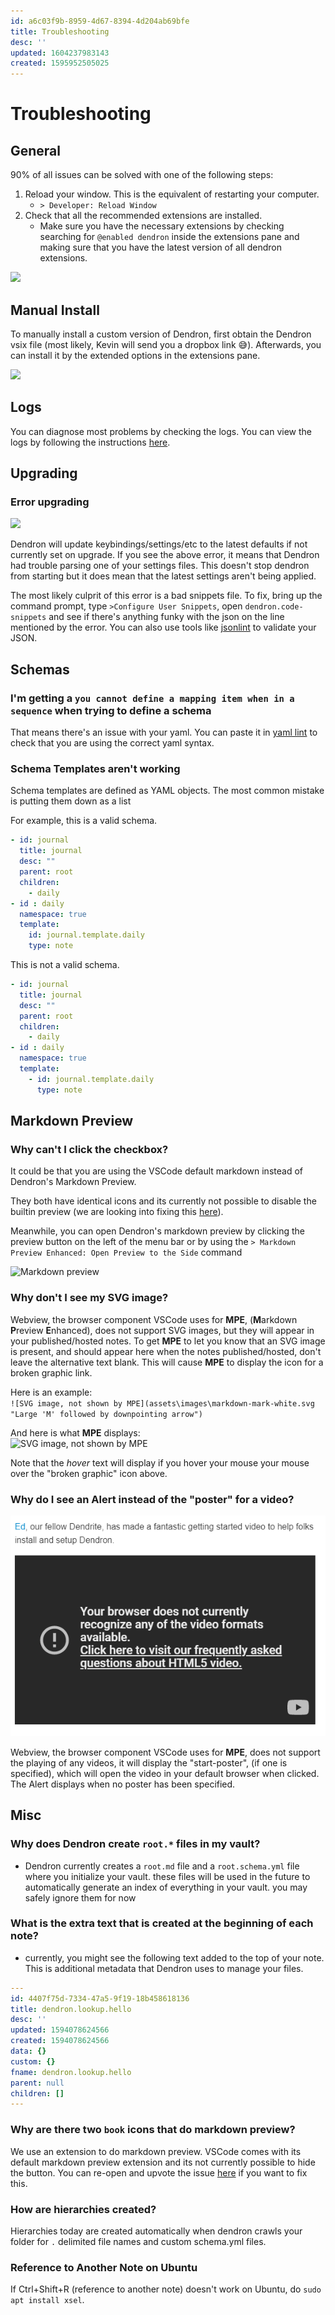```yaml
---
id: a6c03f9b-8959-4d67-8394-4d204ab69bfe
title: Troubleshooting
desc: ''
updated: 1604237983143
created: 1595952505025
---
```


# Troubleshooting

## General

90% of all issues can be solved with one of the following steps:

1. Reload your window. This is the equivalent of restarting your computer. 
    - `> Developer: Reload Window`
2. Check that all the recommended extensions are installed.
    - Make sure you have the necessary extensions by checking searching for `@enabled dendron` inside the extensions pane and making sure that you have the latest version of all dendron extensions.

![](https://foundation-prod-assetspublic53c57cce-8cpvgjldwysl.s3-us-west-2.amazonaws.com/assets/images/trouble-extensions.jpg)

## Manual Install

To manually install a custom version of Dendron, first obtain the Dendron vsix file (most likely, Kevin will send you a dropbox link 😅). Afterwards, you can install it by the extended options in the extensions pane. 

![](https://foundation-prod-assetspublic53c57cce-8cpvgjldwysl.s3-us-west-2.amazonaws.com/assets/images/trouble.install.gif)

## Logs

You can diagnose most problems by checking the logs. You can view the logs by following the instructions [here](https://www.loom.com/share/d1983753684e48a2b0592bbbbbbb6be5).

## Upgrading

### Error upgrading

![](https://foundation-prod-assetspublic53c57cce-8cpvgjldwysl.s3-us-west-2.amazonaws.com/assets/images/trouble.upgrade.png)

Dendron will update keybindings/settings/etc to the latest defaults if not currently set on upgrade. If you see the above error, it means that Dendron had trouble parsing one of your settings files. This doesn't stop dendron from starting but it does mean that the latest settings aren't being applied.

The most likely culprit of this error is a bad snippets file. To fix, bring up the command prompt, type `>Configure User Snippets`, open `dendron.code-snippets` and see if there's anything funky with the json on the line mentioned by the error. You can also use tools like [jsonlint](https://jsonlint.com/) to validate your JSON.

## Schemas

### I'm getting a `you cannot define a mapping item when in a sequence` when trying to define a schema 

That means there's an issue with your yaml. You can paste it in [yaml lint](http://www.yamllint.com/) to check that you are using the correct yaml syntax. 

### Schema Templates aren't working

Schema templates are defined as YAML objects. The most common mistake is putting them down as a list

For example, this is a valid schema.

```yml
- id: journal
  title: journal
  desc: ""
  parent: root
  children: 
    - daily
- id : daily
  namespace: true
  template:
    id: journal.template.daily
    type: note
```

This is not a valid schema.
```yml
- id: journal
  title: journal
  desc: ""
  parent: root
  children: 
    - daily
- id : daily
  namespace: true
  template:
    - id: journal.template.daily
      type: note
```

## Markdown Preview

### Why can't I click the checkbox?

It could be that you are using the VSCode default markdown instead of Dendron's Markdown Preview. 

They both have identical icons and its currently not possible to disable the builtin preview (we are looking into fixing this [here](https://github.com/dendronhq/dendron/issues/42)).

Meanwhile, you can open Dendron's markdown preview by clicking the preview button on the left of the menu bar or by using the `> Markdown Preview Enhanced: Open Preview to the Side` command

![Markdown preview](https://foundation-prod-assetspublic53c57cce-8cpvgjldwysl.s3-us-west-2.amazonaws.com/assets/images/trouble-md.png)

### Why don't I see my SVG image?

Webview, the browser component VSCode uses for **MPE**, (**M**arkdown **P**review **E**nhanced), does not support SVG images, but they will appear in your published/hosted notes. To get **MPE** to let you know that an SVG image is present, and should appear here when the notes published/hosted, don't leave the alternative text blank.  This will cause **MPE** to display the icon for a broken graphic link.

Here is an example:  
     `![SVG image, not shown by MPE](assets\images\markdown-mark-white.svg "Large 'M' followed by downpointing arrow")`

And here is what **MPE** displays:  
     ![SVG image, not shown by MPE](assets\images\markdown-mark-white.svg "Large 'M' followed by downpointing arrow")

Note that the *hover* text will display if you hover your mouse your mouse over the "broken graphic" icon above.

### Why do I see an Alert instead of the "poster" for a video?

![MPE Alert for videos](https://github.com/tfer/dendron-template/blob/9c9c88c559fce4f33d3f966e0cf78880aa097df3/vault/assets/images/MPE_Alert_for%20_videos.PNG)

Webview, the browser component VSCode uses for **MPE**, does not support the playing of any videos, it will display the "start-poster", (if one is specified), which will open the video in your default browser when clicked.  The Alert displays when no poster has been specified.

## Misc

### Why does Dendron create `root.*` files in my vault?
- Dendron currently creates a `root.md` file and a `root.schema.yml` file where you initialize your vault. these files will be used in the future to automatically generate an index of everything in your vault. you may safely ignore them for now

### What is the extra text that is created at the beginning of each note?
- currently, you might see the following text added to the top of your note. This is additional metadata that Dendron uses to manage your files. 

```yml
---
id: 4407f75d-7334-47a5-9f19-18b458618136
title: dendron.lookup.hello
desc: ''
updated: 1594078624566
created: 1594078624566
data: {}
custom: {}
fname: dendron.lookup.hello
parent: null
children: []
---
```

### Why are there two `book` icons that do markdown preview?

We use an extension to do markdown preview. VSCode comes with its default markdown preview extension and its not currently possible to hide the button. You can re-open and upvote the issue [here](https://github.com/microsoft/vscode/issues/86994) if you want to fix this.

### How are hierarchies created?

Hierarchies today are created automatically when dendron crawls your folder for `.` delimited file names and custom schema.yml files.

### Reference to Another Note on Ubuntu

If Ctrl+Shift+R (reference to another note) doesn't work on Ubuntu, do ```sudo apt install xsel```.

